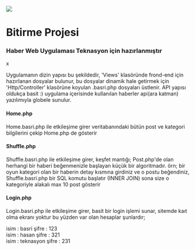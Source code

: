 ![](https://user-images.githubusercontent.com/69991414/137204427-ff10fbaa-eb2a-4057-ae05-91cec7259617.png)
<h1>Bitirme Projesi</h1>
<h3>Haber Web Uygulaması Teknasyon için hazırlanmıştır</h3>
x
<p>
    Uygulamanın dizin yapısı bu şekildedir, 'Views' klasöründe frond-end için hazırlanan dosyalar bulunur, bu dosyalar dinamik hale getirmek için 'Http/Controller' klasörüne koyulan .basri.php dosyaları üstlenir. API yapısı oldukça basit :) uygulama içerisinde kullanılan haberler api(ara katman) yazılımıyla globele sunulur.
</p>

<h4>Home.php</h4>
<p>
    Home.basri.php ile etkileşime girer veritabanındaki bütün post ve kategori bilgilerini çekip Home.php de gösterir
</p>

<h4>Shuffle.php</h4>
<p>
    Shuffle.basri.php ile etkileşime girer, keşfet mantığı; Post.php'de olan herhangi bir haberi beğenmenizle başlayan küçük bir algoritmadır. örn; bir oyun kategori olan bir haberin detay kısmına girdiniz ve o postu beğendiniz, Shuffle.basri.php bir SQL komutu başlatır (INNER JOIN) sona size o kategoriyle alakalı max 10 post gösterir
</p>

<h4>Login.php</h4>
<p>
    Login.basri.php ile etkileşime girer, basit bir login işlemi sunar, sitemde kaıt olma ekranı yoktur bu yüzden var olan hesaplar şunlardır;<br>
    
     
</p>
<span>
    isim : basri şifre : 123
</span>
<br>
<span>
    isim : hasan şifre : 321
</span>
<br>
<span>
    isim : teknasyon şifre : 231
</span>


